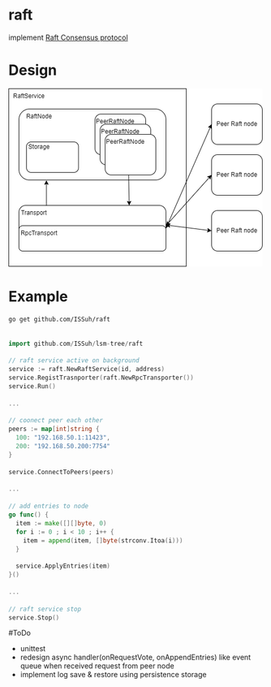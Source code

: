 # raft
implement [Raft Consensus protocol](https://raft.github.io)

# Design
![arch](./doc/arch.png)

# Example

```bash
go get github.com/ISSuh/raft
```

```go

import github.com/ISSuh/lsm-tree/raft

// raft service active on background
service := raft.NewRaftService(id, address)
service.RegistTrasnporter(raft.NewRpcTransporter())
service.Run()

...

// coonect peer each other
peers := map[int]string {
  100: "192.168.50.1:11423",
  200: "192.168.50.200:7754"
}

service.ConnectToPeers(peers)

...

// add entries to node
go func() {
  item := make([][]byte, 0)
  for i := 0 ; i < 10 ; i++ {
    item = append(item, []byte(strconv.Itoa(i)))
  }

  service.ApplyEntries(item)
}()

...

// raft service stop
service.Stop()

```

#ToDo
* unittest
* redesign async handler(onRequestVote, onAppendEntries) like event queue when received request from peer node
* implement log save & restore using persistence storage
